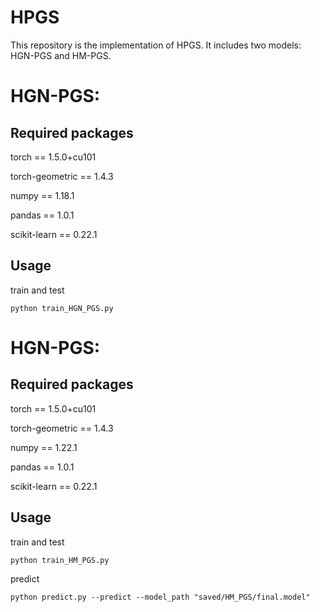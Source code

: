 # HPGS

This repository is the implementation of HPGS. It includes two models: HGN-PGS and HM-PGS.

# HGN-PGS:

## Required packages

torch == 1.5.0+cu101

torch-geometric == 1.4.3 

numpy == 1.18.1

pandas == 1.0.1

scikit-learn == 0.22.1

## Usage

train and test 

```python train_HGN_PGS.py```

# HGN-PGS:

## Required packages

torch == 1.5.0+cu101

torch-geometric == 1.4.3

numpy == 1.22.1

pandas == 1.0.1

scikit-learn == 0.22.1

## Usage

train and test 

```python train_HM_PGS.py```

predict

```python predict.py --predict --model_path "saved/HM_PGS/final.model"```



